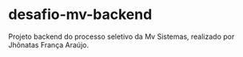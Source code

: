 # desafio-mv-backend

Projeto backend do processo seletivo da Mv Sistemas, realizado por Jhônatas França Araújo.

